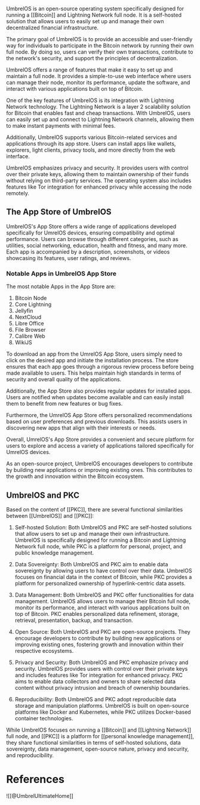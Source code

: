 UmbrelOS is an open-source operating system specifically designed for running a [[Bitcoin]] and Lightning Network full node. It is a self-hosted solution that allows users to easily set up and manage their own decentralized financial infrastructure.

The primary goal of UmbrelOS is to provide an accessible and user-friendly way for individuals to participate in the Bitcoin network by running their own full node. By doing so, users can verify their own transactions, contribute to the network's security, and support the principles of decentralization.

UmbrelOS offers a range of features that make it easy to set up and maintain a full node. It provides a simple-to-use web interface where users can manage their node, monitor its performance, update the software, and interact with various applications built on top of Bitcoin.

One of the key features of UmbrelOS is its integration with Lightning Network technology. The Lightning Network is a layer 2 scalability solution for Bitcoin that enables fast and cheap transactions. With UmbrelOS, users can easily set up and connect to Lightning Network channels, allowing them to make instant payments with minimal fees.

Additionally, UmbrelOS supports various Bitcoin-related services and applications through its app store. Users can install apps like wallets, explorers, light clients, privacy tools, and more directly from the web interface.

UmbrelOS emphasizes privacy and security. It provides users with control over their private keys, allowing them to maintain ownership of their funds without relying on third-party services. The operating system also includes features like Tor integration for enhanced privacy while accessing the node remotely.

## The App Store of UmbrelOS

UmbrelOS's App Store offers a wide range of applications developed specifically for UmrelOS devices, ensuring compatibility and optimal performance. Users can browse through different categories, such as utilities, social networking, education, health and fitness, and many more. Each app is accompanied by a description, screenshots, or videos showcasing its features, user ratings, and reviews.

### Notable Apps in UmbrelOS App Store 
The most notable Apps in the App Store are:
1. Bitcoin Node
2. Core Lightning
3. Jellyfin
4. NextCloud
5. Libre Office
6. File Browser
7. Calibre Web
8. WikiJS

To download an app from the UmrelOS App Store, users simply need to click on the desired app and initiate the installation process. The store ensures that each app goes through a rigorous review process before being made available to users. This helps maintain high standards in terms of security and overall quality of the applications.

Additionally, the App Store also provides regular updates for installed apps. Users are notified when updates become available and can easily install them to benefit from new features or bug fixes.

Furthermore, the UmrelOS App Store offers personalized recommendations based on user preferences and previous downloads. This assists users in discovering new apps that align with their interests or needs.

Overall, UmrelOS's App Store provides a convenient and secure platform for users to explore and access a variety of applications tailored specifically for UmrelOS devices.

As an open-source project, UmbrelOS encourages developers to contribute by building new applications or improving existing ones. This contributes to the growth and innovation within the Bitcoin ecosystem.

## UmbrelOS and PKC
Based on the content of [[PKC]], there are several functional similarities between [[UmbrelOS]] and [[PKC]]:

1. Self-hosted Solution: Both UmbrelOS and PKC are self-hosted solutions that allow users to set up and manage their own infrastructure. UmbrelOS is specifically designed for running a Bitcoin and Lightning Network full node, while PKC is a platform for personal, project, and public knowledge management.

2. Data Sovereignty: Both UmbrelOS and PKC aim to enable data sovereignty by allowing users to have control over their data. UmbrelOS focuses on financial data in the context of Bitcoin, while PKC provides a platform for personalized ownership of hyperlink-centric data assets.

3. Data Management: Both UmbrelOS and PKC offer functionalities for data management. UmbrelOS allows users to manage their Bitcoin full node, monitor its performance, and interact with various applications built on top of Bitcoin. PKC enables personalized data refinement, storage, retrieval, presentation, backup, and transaction.

4. Open Source: Both UmbrelOS and PKC are open-source projects. They encourage developers to contribute by building new applications or improving existing ones, fostering growth and innovation within their respective ecosystems.

5. Privacy and Security: Both UmbrelOS and PKC emphasize privacy and security. UmbrelOS provides users with control over their private keys and includes features like Tor integration for enhanced privacy. PKC aims to enable data collectors and owners to share selected data content without privacy intrusion and breach of ownership boundaries.

6. Reproducibility: Both UmbrelOS and PKC adopt reproducible data storage and manipulation platforms. UmbrelOS is built on open-source platforms like Docker and Kubernetes, while PKC utilizes Docker-based container technologies.

While UmbrelOS focuses on running a [[Bitcoin]] and [[Lightning Network]] full node, and [[PKC]] is a platform for [[personal knowledge management]], they share functional similarities in terms of self-hosted solutions, data sovereignty, data management, open-source nature, privacy and security, and reproducibility.

# References

![[@UmbrelUltimateHome]]